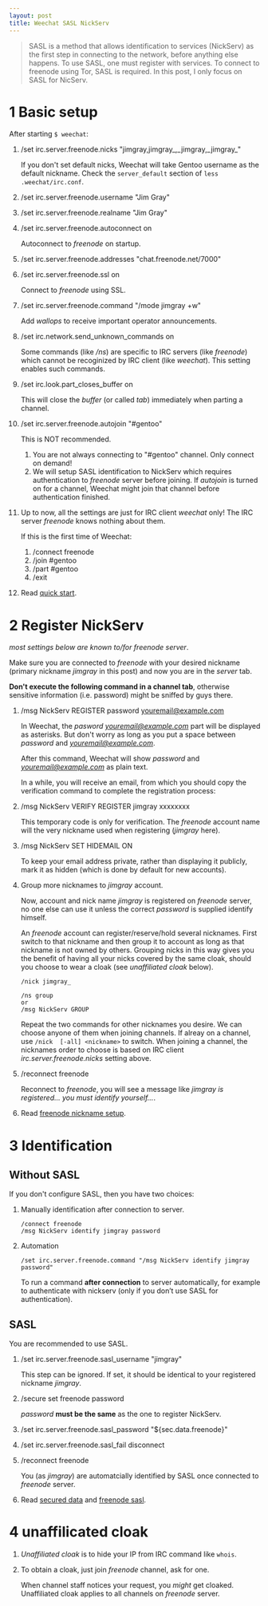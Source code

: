 ```yaml
---
layout: post
title: Weechat SASL NickServ
---
```


> SASL is a method that allows identification to services (NickServ) as the first step in connecting to the network, before anything else happens. To use SASL, one must register with services. To connect to freenode using Tor, SASL is required. In this post, I only focus on SASL for NicServ.

# 1 Basic setup

After starting `$ weechat`:

1. /set irc.server.freenode.nicks "jimgray,jimgray\_,\_jimgray,\_jimgray_"

    If you don't set default nicks, Weechat will take Gentoo username as the default nickname. Check the `server_default` section of `less .weechat/irc.conf`.
2. /set irc.server.freenode.username "Jim Gray"
3. /set irc.server.freenode.realname "Jim Gray"
4. /set irc.server.freenode.autoconnect on

    Autoconnect to *freenode* on startup.
5. /set irc.server.freenode.addresses "chat.freenode.net/7000"
6. /set irc.server.freenode.ssl on

    Connect to *freenode* using SSL.
6. /set irc.server.freenode.command "/mode jimgray +w"

    Add *wallops* to receive important operator announcements.
7. /set irc.network.send\_unknown_commands on

    Some commands (like */ns*) are specific to IRC servers (like *freenode*) which cannot be recoginized by IRC client (like *weechat*). This setting enables such commands.
7. /set irc.look.part_closes_buffer on

    This will close the *buffer* (or called *tab*) immediately when parting a channel.
8. /set irc.server.freenode.autojoin "\#gentoo"

    This is NOT recommended.

    1. You are not always connecting to "\#gentoo" channel. Only connect on demand!
    2. We will setup SASL identification to NickServ which requires authentication to *freenode* server before joining. If *autojoin* is turned on for a channel, Weechat might join that channel before authentication finished.
9. Up to now, all the settings are just for IRC client *weechat* only! The IRC server *freenode* knows nothing about them.

    If this is the first time of Weechat:
    1. /connect freenode
    2. /join #gentoo
    3. /part #gentoo
    4. /exit
10. Read [quick start](https://weechat.org/files/doc/devel/weechat_quickstart.en.html).

# 2 Register NickServ

*most settings below are known to/for freenode server*.

Make sure you are connected to *freenode* with your desired nickname (primary nickname *jimgray* in this post) and now you are in the *server* tab.

**Don't execute the following command in a channel tab**, otherwise sensitive information (i.e. password) might be sniffed by guys there.

1. /msg NickServ REGISTER password youremail@example.com

    In Weechat, the *pasword youremail@example.com* part will be displayed as asterisks. But don't worry as long as you put a space between *password* and *youremail@example.com*.

    After this command, Weechat will show *password* and *youremail@example.com* as plain text.

    In a while, you will receive an email, from which you should copy the verification command to complete the registration process:
2. /msg NickServ VERIFY REGISTER jimgray xxxxxxxx

    This temporary code is only for verification. The *freenode* account name will the very nickname used when registering (*jimgray* here).
3. /msg NickServ SET HIDEMAIL ON

    To keep your email address private, rather than displaying it publicly, mark it as hidden (which is done by default for new accounts).
4. Group more nicknames to *jimgray* account.

    Now, account and nick name *jimgray* is registered on *freenode* server, no one else can use it unless the correct *password* is supplied identify himself.

    An *freenode* account can register/reserve/hold several nicknames. First switch to that nickname and then group it to account as long as that nickname is not owned by others. Grouping nicks in this way gives you the benefit of having all your nicks covered by the same cloak, should you choose to wear a cloak (see *unaffiliated cloak* below).

    ```
    /nick jimgray_
    
    /ns group
    or
    /msg NickServ GROUP
    ```
    Repeat the two commands for other nicknames you desire. We can choose anyone of them when joining channels. If alreay on a channel, use `/nick  [-all] <nickname>` to switch. When joining a channel, the nicknames order to choose is based on IRC client *irc.server.freenode.nicks* setting above.
5. /reconnect freenode

    Reconnect to *freenode*, you will see a message like *jimgray is registered... you must identify yourself...*.
6. Read [freenode nickname setup](https://freenode.net/faq.shtml#nicksetup).

# 3 Identification

## Without SASL

If you don't configure SASL, then you have two choices:

1. Manually identification after connection to server.

    ```
    /connect freenode
    /msg NickServ identify jimgray password
    ```
2. Automation

    ```
    /set irc.server.freenode.command "/msg NickServ identify jimgray password"
    ```
    To run a command **after connection** to server automatically, for example to authenticate with nickserv (only if you don’t use SASL for authentication).

## SASL

You are recommended to use SASL.

1. /set irc.server.freenode.sasl_username "jimgray"

    This step can be ignored. If set, it should be identical to your registered nickname *jimgray*.
2. /secure set freenode password

    *password* **must be the same** as the one to register NickServ.
3. /set irc.server.freenode.sasl_password "${sec.data.freenode}"
4. /set irc.server.freenode.sasl_fail disconnect
5. /reconnect freenode

    You (as *jimgray*) are automatcially identified by SASL once connected to *freenode* server.
5. Read [secured data](https://www.weechat.org/files/doc/stable/weechat_user.en.html#secured_data) and [freenode sasl](https://freenode.net/sasl/).

# 4 unaffilicated cloak

1. *Unaffiliated cloak* is to hide your IP from IRC command like `whois`.
2. To obtain a cloak, just join *freenode* channel, ask for one.

    When channel staff notices your request, you *might* get cloaked. Unaffiliated cloak applies to all channels on *freenode* server.
